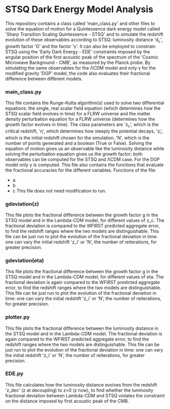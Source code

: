 # STSQ Dark Energy Model Analysis
This repository contains a class called 'main_class.py' and other files to solve the equation of motion for a Quintessence dark energy model called 'Sharp Transition Scaling Quintessence - STSQ' and to simulate the redshift evolution of these observables according to STSQ: luminosity distance 'd<sub>L</sub>', growth factor 'G' and the factor 'γ'. It can also be employed to constrain STSQ using the 'Early Dark Energy - EDE' constraints imposed by the angular position of the first acoustic peak of the spectrum of the 'Cosmic Microwave Background - CMB', as measured by the Planck probe. By simulating the same observables for the ΛCDM model and only γ for the modified gravity 'DGP' model, the code also evaluates their fractional difference between different models.

### main_class.py
This file contains the Runge-Kutta algorithm(s) used to solve two differential equations: the single, real scalar field equation (which determines how the STSQ             scalar field evolves in time) for a FLRW universe and the matter density perturbation equation for a FLRW universe (determines how the growth factor evolves in time). The class parameters are 'z<sub>c</sub>', which is the critical redshift, 'η', which determines how steeply the potential decays, 'z<sub>i</sub>', which is the initial redshift chosen for the simulation, 'N', which is the number of points generated and a boolean (True or False). Solving the equation of motion gives us an observable like the luminosity distance while solving the perturbation equation gives us the growth factor; both observables can be computed for the STSQ and ΛCDM case. For the DGP model only γ is computed. This file also contains the functions that evaluate the fractional accuracies for the different variables.
Functions of the file:
- a
- b
- c
This file does not need modification to run.

### gdeviation(z)
This file plots the fractional difference between the growth factor g in the STSQ model and in the Lambda-CDM model, for different values of z_c. The fractional deviation is compared to the WFIRST predicted aggregate error, to find the redshift ranges where the two models are distinguishable. This file can be just run to plot the evolution of the fractional deviation in time: one can vary the initial redshift 'z_i' or 'N', the number of reiterations, for greater precision.

### gdeviation(eta)
This file plots the fractional difference between the growth factor g in the STSQ model and in the Lambda-CDM model, for different values of eta. The fractional deviation is again compared to the WFIRST predicted aggregate error, to find the redshift ranges where the two models are distinguishable. This file can be just run to plot the evolution of the fractional deviation in time: one can vary the initial redshift 'z_i' or 'N', the number of reiterations, for greater precision.

### plotter.py
This file plots the fractional difference between the luminosity distance in the STSQ model and in the Lambda-CDM model. The fractional deviation is again compared to the WFIRST predicted aggregate error, to find the redshift ranges where the two models are distinguishable. This file can be just run to plot the evolution of the fractional deviation in time: one can vary the initial redshift 'z_i' or 'N', the number of reiterations, for greater precision.

### EDE.py
This file calculates how the luminosity distance evolves from the redshift 'z_dec' (z at decoupling) to z=0 (z now), to find whether the luminosity fractional deviation between Lambda-CDM and STSQ violates the constraint on the distance imposed by first acoustic peak of the CMB. 
